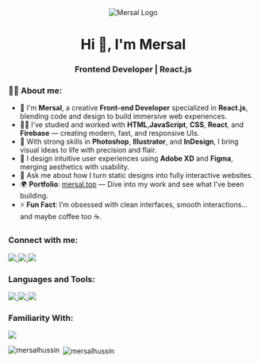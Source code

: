 <div style="text-align:center;">
<img src="https://mersal.top/assets/Photos/Mersal-wide-logo.svg" alt="Mersal Logo"/>
</div><h1 align="center">Hi 👋, I'm Mersal</h1>
<h3 align="center">Frontend Developer | React.js</h3>


<h3 align="left">🙋‍♂️ About me:</h3>

- 🧠 I'm **Mersal**, a creative **Front-end Developer** specialized in **React.js**, blending code and design to build immersive web experiences.
- 👨‍💻 I’ve studied and worked with **HTML**,**JavaScript**, **CSS**, **React**, and **Firebase** — creating modern, fast, and responsive UIs.
- 🎨 With strong skills in **Photoshop**, **Illustrator**, and **InDesign**, I bring visual ideas to life with precision and flair.
- 🧩 I design intuitive user experiences using **Adobe XD** and **Figma**, merging aesthetics with usability.
- 💬 Ask me about how I turn static designs into fully interactive websites.
- 🌍 **Portfolio**: [mersal.top](https://mersal.top) — Dive into my work and see what I’ve been building.
- ⚡ **Fun Fact**: I’m obsessed with clean interfaces, smooth interactions… and maybe coffee too ☕.


<h3 align="left">Connect with me:</h3>
<p align="left">
<a href="https://linkedin.com/in/mmersal" target="blank">
  <img src="https://skillicons.dev/icons?i=linkedin" />
<a href="mailto:hello@mersal.top" target="blank">
  <img src="https://skillicons.dev/icons?i=gmail" />
</a>
<a href="https://mersal.top" target="blank">
  <img src="https://skillicons.dev/icons?i=website" />
</a>
</p>

<h3 align="left">Languages and Tools:</h3>
<p align="left"> 
  <a href="https://skillicons.dev">
    <img src="https://skillicons.dev/icons?i=react,ts,tailwind" />
    <img src="https://skillicons.dev/icons?i=html,css,js,bootstrap" />
    <img src="https://skillicons.dev/icons?i=vscode,visualstudio,firebase,postman" />
  </a>
   </p>
   <h3 align="left">Familiarity With:</h3>
   <p align="left">
      <a href="https://skillicons.dev">
      <img src="https://skillicons.dev/icons?i=photoshop,illustrator,figma,xd" />
  </a>
 </p>

<p><img align="left" src="https://github-readme-stats.vercel.app/api/top-langs?username=mersalhussin&show_icons=true&locale=en&layout=compact" alt="mersalhussin" /></p>

<p>&nbsp;<img align="center" src="https://github-readme-stats.vercel.app/api?username=mersalhussin&theme=default&hide_border=false&include_all_commits=true&count_private=false" alt="mersalhussin" /></p>
